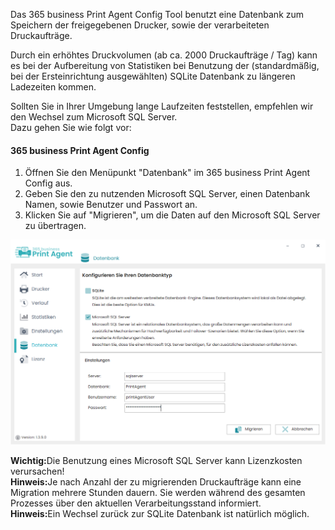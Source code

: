 Das 365 business Print Agent Config Tool benutzt eine Datenbank zum Speichern der freigegebenen Drucker, sowie der verarbeiteten Druckaufträge.

Durch ein erhöhtes Druckvolumen (ab ca. 2000 Druckaufträge / Tag) kann es bei der Aufbereitung von Statistiken bei Benutzung der (standardmäßig, bei der Ersteinrichtung ausgewählten) SQLite Datenbank zu längeren Ladezeiten kommen.

Sollten Sie in Ihrer Umgebung lange Laufzeiten feststellen, empfehlen wir den Wechsel zum Microsoft SQL Server.
<br/>Dazu gehen Sie wie folgt vor:

#### 365 business Print Agent Config 
1. Öffnen Sie den Menüpunkt "Datenbank" im 365 business Print Agent Config aus.
2. Geben Sie den zu nutzenden Microsoft SQL Server, einen Datenbank Namen, sowie Benutzer und Passwort an.
3. Klicken Sie auf "Migrieren", um die Daten auf den Microsoft SQL Server zu übertragen.

![Datenbank](/assets/images/365-business-print-agent/config/Database_SQL.PNG)

<div class="alert alert-notice">
    <i class="fa-solid fa-notes"></i> <strong>Wichtig:</strong>Die Benutzung eines Microsoft SQL Server kann Lizenzkosten verursachen! 
</div>

<div class="alert alert-info">
    <i class="fa-solid fa-lightbulb"></i> <strong>Hinweis:</strong>Je nach Anzahl der zu migrierenden Druckaufträge kann eine Migration mehrere Stunden dauern. Sie werden während des gesamten Prozesses über den aktuellen Verarbeitungsstand informiert.
</div>

<div class="alert alert-info">
    <i class="fa-solid fa-lightbulb"></i> <strong>Hinweis:</strong>Ein Wechsel zurück zur SQLite Datenbank ist natürlich möglich.
</div>



